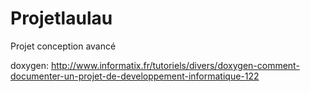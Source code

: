# Projetlaulau
Projet conception avancé

doxygen:
http://www.informatix.fr/tutoriels/divers/doxygen-comment-documenter-un-projet-de-developpement-informatique-122